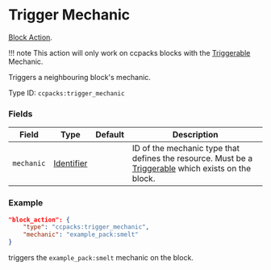 # Trigger Mechanic

[Block Action](../block_actions.md).

!!! note
	This action will only work on ccpacks blocks with the [Triggerable](../mechanic_types/triggerable.md) Mechanic.

Triggers a neighbouring block's mechanic. 

Type ID: `ccpacks:trigger_mechanic`

### Fields

Field  | Type | Default | Description
-------|------|---------|-------------
`mechanic` | [Identifier](../data_types/identifier.md) |  | ID of the mechanic type that defines the resource. Must be a [Triggerable](../mechanic_types/triggerable.md) which exists on the block.

### Example
```json
"block_action": {
  	"type": "ccpacks:trigger_mechanic",
	"mechanic": "example_pack:smelt"
}
```
triggers the `example_pack:smelt` mechanic on the block.
